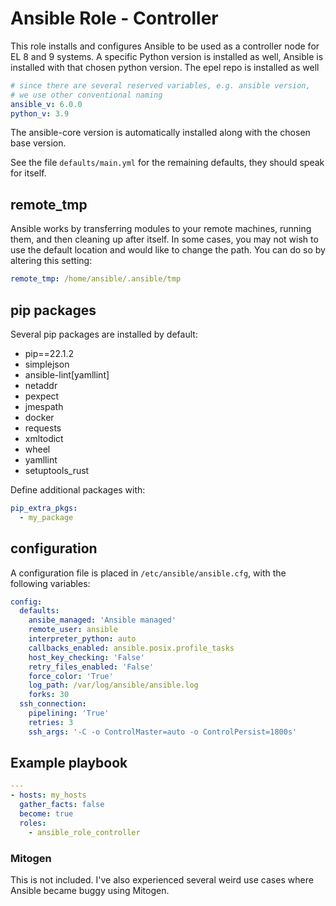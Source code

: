 # Ansible Role - Controller

This role installs and configures Ansible to be used as a controller node for EL 8 and 9 systems.
A specific Python version is installed as well, Ansible is installed with that chosen python version. The epel repo is installed as well

```yaml
# since there are several reserved variables, e.g. ansible version,
# we use other conventional naming
ansible_v: 6.0.0
python_v: 3.9
```
The ansible-core version is automatically installed along with the chosen base version.

See the file `defaults/main.yml` for the remaining defaults, they should speak for itself.

## remote_tmp

Ansible works by transferring modules to your remote machines, running them, and then cleaning up after itself. In some cases, you may not wish to use the default location and would like to change the path. You can do so by altering this setting:

```yaml
remote_tmp: /home/ansible/.ansible/tmp
```

## pip packages

Several pip packages are installed by default:

  - pip==22.1.2
  - simplejson
  - ansible-lint[yamllint]
  - netaddr
  - pexpect
  - jmespath
  - docker
  - requests
  - xmltodict
  - wheel
  - yamllint
  - setuptools_rust

Define additional packages with:

```yaml
pip_extra_pkgs:
  - my_package
```

## configuration

A configuration file is placed in `/etc/ansible/ansible.cfg`, with the following variables:

```yaml
config:
  defaults:
    ansibe_managed: 'Ansible managed'
    remote_user: ansible
    interpreter_python: auto
    callbacks_enabled: ansible.posix.profile_tasks
    host_key_checking: 'False'
    retry_files_enabled: 'False'
    force_color: 'True'
    log_path: /var/log/ansible/ansible.log
    forks: 30
  ssh_connection:
    pipelining: 'True'
    retries: 3
    ssh_args: '-C -o ControlMaster=auto -o ControlPersist=1800s'
```

## Example playbook

```yaml
---
- hosts: my_hosts
  gather_facts: false
  become: true
  roles:
    - ansible_role_controller
```

### Mitogen

This is not included.
I've also experienced several weird use cases where Ansible became buggy using Mitogen.
